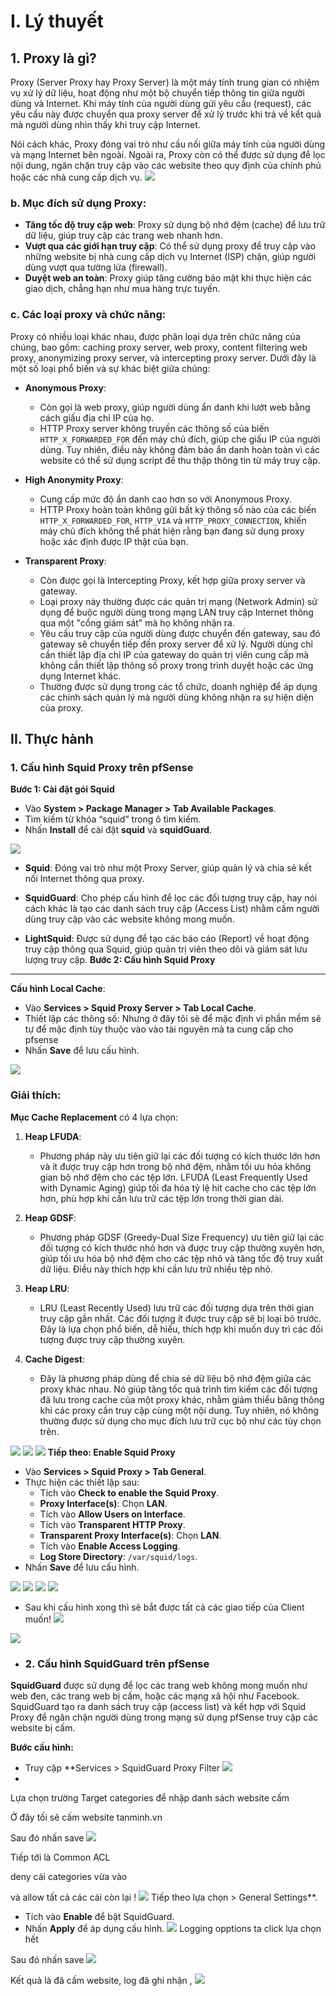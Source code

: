 # I. Lý thuyết

## 1. Proxy là gì?
Proxy (Server Proxy hay Proxy Server) là một máy tính trung gian có nhiệm vụ xử lý dữ liệu, hoạt động như một bộ chuyển tiếp thông tin giữa người dùng và Internet. Khi máy tính của người dùng gửi yêu cầu (request), các yêu cầu này được chuyển qua proxy server để xử lý trước khi trả về kết quả mà người dùng nhìn thấy khi truy cập Internet.

Nói cách khác, Proxy đóng vai trò như cầu nối giữa máy tính của người dùng và mạng Internet bên ngoài. Ngoài ra, Proxy còn có thể được sử dụng để lọc nội dung, ngăn chặn truy cập vào các website theo quy định của chính phủ hoặc các nhà cung cấp dịch vụ.
![](	https://img001.prntscr.com/file/img001/uYxgosp1QYCeGTRbdG9k0A.png)
### b. Mục đích sử dụng Proxy:
- **Tăng tốc độ truy cập web**: Proxy sử dụng bộ nhớ đệm (cache) để lưu trữ dữ liệu, giúp truy cập các trang web nhanh hơn.
- **Vượt qua các giới hạn truy cập**: Có thể sử dụng proxy để truy cập vào những website bị nhà cung cấp dịch vụ Internet (ISP) chặn, giúp người dùng vượt qua tường lửa (firewall).
- **Duyệt web an toàn**: Proxy giúp tăng cường bảo mật khi thực hiện các giao dịch, chẳng hạn như mua hàng trực tuyến.

### c. Các loại proxy và chức năng:
Proxy có nhiều loại khác nhau, được phân loại dựa trên chức năng của chúng, bao gồm: caching proxy server, web proxy, content filtering web proxy, anonymizing proxy server, và intercepting proxy server. Dưới đây là một số loại phổ biến và sự khác biệt giữa chúng:

- **Anonymous Proxy**:
    - Còn gọi là web proxy, giúp người dùng ẩn danh khi lướt web bằng cách giấu địa chỉ IP của họ.
    - HTTP Proxy server không truyền các thông số của biến `HTTP_X_FORWARDED_FOR` đến máy chủ đích, giúp che giấu IP của người dùng. Tuy nhiên, điều này không đảm bảo ẩn danh hoàn toàn vì các website có thể sử dụng script để thu thập thông tin từ máy truy cập.

- **High Anonymity Proxy**:
    - Cung cấp mức độ ẩn danh cao hơn so với Anonymous Proxy.
    - HTTP Proxy hoàn toàn không gửi bất kỳ thông số nào của các biến `HTTP_X_FORWARDED_FOR`, `HTTP_VIA` và `HTTP_PROXY_CONNECTION`, khiến máy chủ đích không thể phát hiện rằng bạn đang sử dụng proxy hoặc xác định được IP thật của bạn.

- **Transparent Proxy**:
    - Còn được gọi là Intercepting Proxy, kết hợp giữa proxy server và gateway.
    - Loại proxy này thường được các quản trị mạng (Network Admin) sử dụng để buộc người dùng trong mạng LAN truy cập Internet thông qua một "cổng giám sát" mà họ không nhận ra.
    - Yêu cầu truy cập của người dùng được chuyển đến gateway, sau đó gateway sẽ chuyển tiếp đến proxy server để xử lý. Người dùng chỉ cần thiết lập địa chỉ IP của gateway do quản trị viên cung cấp mà không cần thiết lập thông số proxy trong trình duyệt hoặc các ứng dụng Internet khác.
    - Thường được sử dụng trong các tổ chức, doanh nghiệp để áp dụng các chính sách quản lý mà người dùng không nhận ra sự hiện diện của proxy.
## II. Thực hành

### 1. Cấu hình Squid Proxy trên pfSense

**Bước 1: Cài đặt gói Squid**

- Vào **System > Package Manager > Tab Available Packages**.
- Tìm kiếm từ khóa “squid” trong ô tìm kiếm.
- Nhấn **Install** để cài đặt **squid** và **squidGuard**.

![](https://img001.prntscr.com/file/img001/T0Lyo_vyQ-eEmXLGq_Ibzg.png)
- **Squid**: Đóng vai trò như một Proxy Server, giúp quản lý và chia sẻ kết nối Internet thông qua proxy.
  
- **SquidGuard**: Cho phép cấu hình để lọc các đối tượng truy cập, hay nói cách khác là tạo các danh sách truy cập (Access List) nhằm cấm người dùng truy cập vào các website không mong muốn.

- **LightSquid**: Được sử dụng để tạo các báo cáo (Report) về hoạt động truy cập thông qua Squid, giúp quản trị viên theo dõi và giám sát lưu lượng truy cập.
**Bước 2: Cấu hình Squid Proxy**


---
**Cấu hình Local Cache**: 
  - Vào **Services > Squid Proxy Server > Tab Local Cache**.
  - Thiết lập các thông số: Nhưng ở đây tôi sẽ để mặc định vì phần mềm sẽ tự để mặc định tùy thuộc vào vào tài nguyên mà ta cung cấp cho pfsense
  - Nhấn **Save** để lưu cấu hình.

![](https://img001.prntscr.com/file/img001/RdgSrdhjSsmcebnWR7qiaA.png)
### Giải thích:

**Mục Cache Replacement** có 4 lựa chọn:

1. **Heap LFUDA**: 
   - Phương pháp này ưu tiên giữ lại các đối tượng có kích thước lớn hơn và ít được truy cập hơn trong bộ nhớ đệm, nhằm tối ưu hóa không gian bộ nhớ đệm cho các tệp lớn. LFUDA (Least Frequently Used with Dynamic Aging) giúp tối đa hóa tỷ lệ hit cache cho các tệp lớn hơn, phù hợp khi cần lưu trữ các tệp lớn trong thời gian dài.

2. **Heap GDSF**: 
   - Phương pháp GDSF (Greedy-Dual Size Frequency) ưu tiên giữ lại các đối tượng có kích thước nhỏ hơn và được truy cập thường xuyên hơn, giúp tối ưu hóa bộ nhớ đệm cho các tệp nhỏ và tăng tốc độ truy xuất dữ liệu. Điều này thích hợp khi cần lưu trữ nhiều tệp nhỏ.

3. **Heap LRU**:
   - LRU (Least Recently Used) lưu trữ các đối tượng dựa trên thời gian truy cập gần nhất. Các đối tượng ít được truy cập sẽ bị loại bỏ trước. Đây là lựa chọn phổ biến, dễ hiểu, thích hợp khi muốn duy trì các đối tượng được truy cập thường xuyên.

4. **Cache Digest**:
   - Đây là phương pháp dùng để chia sẻ dữ liệu bộ nhớ đệm giữa các proxy khác nhau. Nó giúp tăng tốc quá trình tìm kiếm các đối tượng đã lưu trong cache của một proxy khác, nhằm giảm thiểu băng thông khi các proxy cần truy cập cùng một nội dung. Tuy nhiên, nó không thường được sử dụng cho mục đích lưu trữ cục bộ như các tùy chọn trên.

![](https://img001.prntscr.com/file/img001/v3XDC6yIR4-9khg6NNTFXw.png)
![](https://img001.prntscr.com/file/img001/rVMXd4esT8mmvPeBWbV2KA.png)
![](https://img001.prntscr.com/file/img001/-pt0xZTGTji9TaVWYMTCXA.png)
**Tiếp theo: Enable Squid Proxy**

- Vào **Services > Squid Proxy > Tab General**.
- Thực hiện các thiết lập sau:
  - Tích vào **Check to enable the Squid Proxy**.
  - **Proxy Interface(s)**: Chọn **LAN**.
  - Tích vào **Allow Users on Interface**.
  - Tích vào **Transparent HTTP Proxy**.
  - **Transparent Proxy Interface(s)**: Chọn **LAN**.
  - Tích vào **Enable Access Logging**.
  - **Log Store Directory**: `/var/squid/logs`.
- Nhấn **Save** để lưu cấu hình.

![](https://img001.prntscr.com/file/img001/7FTANQ56TiW8828I-Z7i5g.png)
![](https://img001.prntscr.com/file/img001/HsN2K-fjSlCadmwrtww1-A.png)
![](https://img001.prntscr.com/file/img001/KTO9bIqqQbqDOd2SGOz4vA.png)
![](https://img001.prntscr.com/file/img001/5veoNKcNTBOL5CeWjMYzeg.png)

- Sau khi cấu hình xong thì sẽ bắt được tất cả các giao tiếp của Client muốn!
![](https://img001.prntscr.com/file/img001/W27cmf6CTNy6AvIlz5zsog.png)

![](https://img001.prntscr.com/file/img001/tf7nqC7JSa-fkpwotCVqlg.png)


- ### 2. Cấu hình SquidGuard trên pfSense

**SquidGuard** được sử dụng để lọc các trang web không mong muốn như web đen, các trang web bị cấm, hoặc các mạng xã hội như Facebook. SquidGuard tạo ra danh sách truy cập (access list) và kết hợp với Squid Proxy để ngăn chặn người dùng trong mạng sử dụng pfSense truy cập các website bị cấm.

**Bước cấu hình:**

- Truy cập **Services > SquidGuard Proxy Filter
![](https://img001.prntscr.com/file/img001/CGuaI8xHSH2JcE96mBwBeg.png)
-
Lựa chọn trường Target categories để nhập danh sách website cấm 

Ở đây tối sẽ cấm website tanminh.vn

Sau đó nhấn save
![](https://img001.prntscr.com/file/img001/O7vLd5ZnR3Wupr9Wh8lA_Q.png)	

Tiếp tới là Common ACL

deny cái categories vừa vào 

và allow tất cả các cái còn lại !
![](https://img001.prntscr.com/file/img001/VeFfLDUER-izHtx_5KSmOA.png)
Tiếp theo lựa chọn > General Settings**.
- Tích vào **Enable** để bật SquidGuard.
- Nhấn **Apply** để áp dụng cấu hình.
![](https://img001.prntscr.com/file/img001/Z0B9OXjzS9mkgf2Ib1qyqA.png)
Logging opptions ta click lựa chọn hết

Sau đó nhấn save
![](https://img001.prntscr.com/file/img001/qB1xgR8VR4yaRRwyM4dnmQ.png)

Kết quả là đã cấm website, log đã ghi nhận ,
![](https://img001.prntscr.com/file/img001/uE_IFgcOTICb7L2pMmkYqQ.png)
